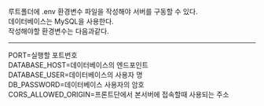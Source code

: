 루트폴더에 .env 환경변수 파일을 작성해야 서버를 구동할 수 있다.   
데이터베이스는 MySQL을 사용한다.   
작성해야할 환경변수는 다음과같다.   
* * *
PORT=실행할 포트번호   
DATABASE_HOST=데이터베이스의 엔드포인트   
DATABASE_USER=데이터베이스의 사용자 명   
DB_PASSWORD=데이터베이스 사용자의 암호   
CORS_ALLOWED_ORIGIN=프론트단에서 본서버에 접속할때 사용되는 주소   
